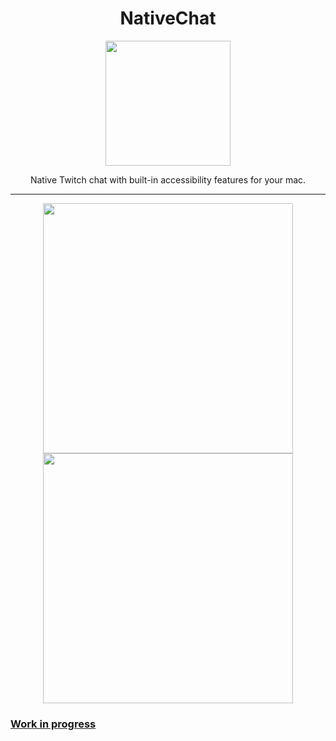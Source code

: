 <div align="center">
  <h1> NativeChat </h1>
  
<img src="https://user-images.githubusercontent.com/43297314/139798329-87b03ca4-313a-403a-a5f4-1e983f5ef78c.png" width="200px">

 Native Twitch chat with built-in accessibility features for your mac.
  
  ---
  
  <img src="https://user-images.githubusercontent.com/43297314/139930323-4e25be1d-a586-4a73-a1a2-dd0964d633cc.png" width='400px'> <img src="https://user-images.githubusercontent.com/43297314/139930328-d97ab72e-31c8-41db-a6e4-abb1b20db7ae.png" width='400px'>
  </div>



### [Work in progress](https://github.com/Aayush9029/NativeChat/projects)

